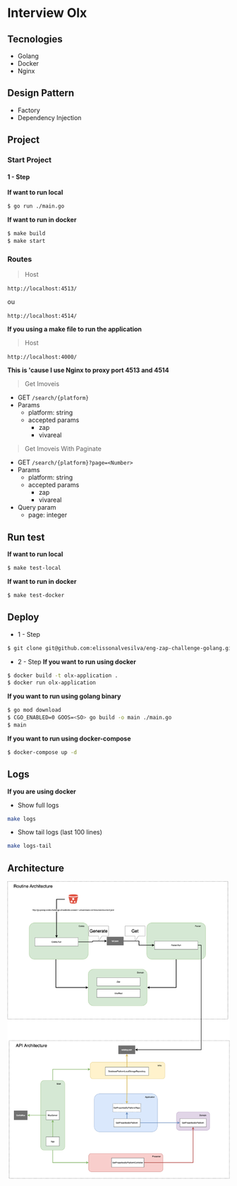 # Interview Olx

## Tecnologies
 - Golang
 - Docker
 - Nginx

## Design Pattern
 - Factory
 - Dependency Injection

## Project
### Start Project
#### 1 - Step
 **If want to run local**
```bash
$ go run ./main.go
```
**If want to run in docker**
```bash
$ make build
$ make start
```

### Routes
> Host

`http://localhost:4513/`

ou

`http://localhost:4514/`

**If you using a make file to run the application**
> Host

`http://localhost:4000/`

**This is 'cause I use Nginx to proxy port 4513 and 4514**

> Get Imoveis
 - GET `/search/{platform}`
 - Params
    - platform: string
    - accepted params
         - zap
         - vivareal

> Get Imoveis With Paginate
 - GET `/search/{platform}?page=<Number>`
 - Params
    - platform: string
    - accepted params
         - zap
         - vivareal
 - Query param
    - page: integer

## Run test
 **If want to run local**
```bash
$ make test-local
```
**If want to run in docker**
```bash
$ make test-docker
```

## Deploy
- 1 - Step

```bash
$ git clone git@github.com:elissonalvesilva/eng-zap-challenge-golang.git
```
- 2 - Step
**If you want to run using docker**
```bash
$ docker build -t olx-application .
$ docker run olx-application
```
**If you want to run using golang binary**
```bash
$ go mod download
$ CGO_ENABLED=0 GOOS=<SO> go build -o main ./main.go
$ main
```
**If you want to run using docker-compose**
```bash
$ docker-compose up -d
```

## Logs
**If you are using docker**
- Show full logs
```bash
make logs
```
- Show tail logs (last 100 lines)
```bash
make logs-tail
```

## Architecture
<img src="./olx.png">